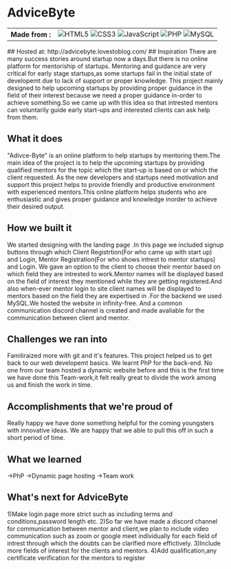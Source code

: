 # AdviceByte
<table> 
<tr>
  <th>Made from : </th>
<td align="center"><img alt="HTML5" src="https://img.shields.io/badge/html5%20-%23E34F26.svg?&style=for-the-badge&logo=html5&logoColor=white"/>
<img alt="CSS3" src="https://img.shields.io/badge/css3%20-%231572B6.svg?&style=for-the-badge&logo=css3&logoColor=white"/>
<img alt="JavaScript" src="https://img.shields.io/badge/javascript%20-%23323330.svg?&style=for-the-badge&logo=javascript&logoColor=%23F7DF1E"/>
<img alt="PHP" src="https://img.shields.io/badge/php-%23777BB4.svg?&style=for-the-badge&logo=php&logoColor=white"/>
  <img alt="MySQL" src="https://img.shields.io/badge/mysql-%2300f.svg?&style=for-the-badge&logo=mysql&logoColor=white"/>
</td>
  </tr>
</table>
## Hosted at: http://advicebyte.lovestoblog.com/
## Inspiration
There are many success stories around startup now a days.But there is no online platform for mentoriship of startups. Mentoring and guidance are very critical for early stage startups,as some startups fail in the initial state of developemt due to lack of support or proper knowledge. This project mainly designed to help upcoming startups by providing proper guidance in the field of their interest because we need a proper guidance in-order to achieve something.So we came up with this idea so that intrested mentors can voluntarily guide early start-ups and interested clients can ask help from them.

## What it does
"Adivce-Byte" is an online platform to help startups by mentoring them.The main idea of the project is to help the upcoming startups by providing qualified mentors for the topic which the start-up is based on or which the client requested.
As the new developers and startups need motivation and support this project helps to provide friendly and productive environment with experienced mentors.This online platform helps students who are enthusiastic and gives proper guidance 
and knowledge inorder to achieve their desired output.

## How we built it
We started designing with the landing page .In this page we included signup buttons through which Client Registrtion(For who came up with start up) and Login, Mentor Registration(For who shows intrest to mentor startups) and Login.
We gave an option to the client to choose their mentor based on which field they are intrested to work.Mentor names will be displayed based on the field of interest they mentioned while they are getting registered.And also when-ever mentor login to site client names will be displayed to mentors based on the field they are expertised in .For the backend we used MySQL.We hosted the website in infinity-free. And a common communication discord channel is created and made avaliable for the communication between client and mentor.

## Challenges we ran into
Familiraized more with git and it's features.
This project helped us to get back to our web developemt basics.
We learnt PhP for the back-end.
No one from our team hosted a dynamic website before and this is the first time we have done this
Team-work,it felt really great to divide the work among us and finish the work in time.

## Accomplishments that we're proud of
Really  happy we have done something helpful for the coming youngsters with innovative ideas.
We are happy that we able to pull this off in such a short period of time.

## What we learned
->PhP
->Dynamic page hosting
->Team work

## What's next for AdviceByte
1)Make login page more strict such as including terms and conditions,password length etc.
2)So far we have made a discord channel for communication between mentor and client,we plan to include video communication such as zoom or google meet individually for each field of intrest through which the doubts can be clarified more effictively.
3)Include more fields of interest for the clients and mentors.
4)Add qualification,any certificate verification for the mentors to register
